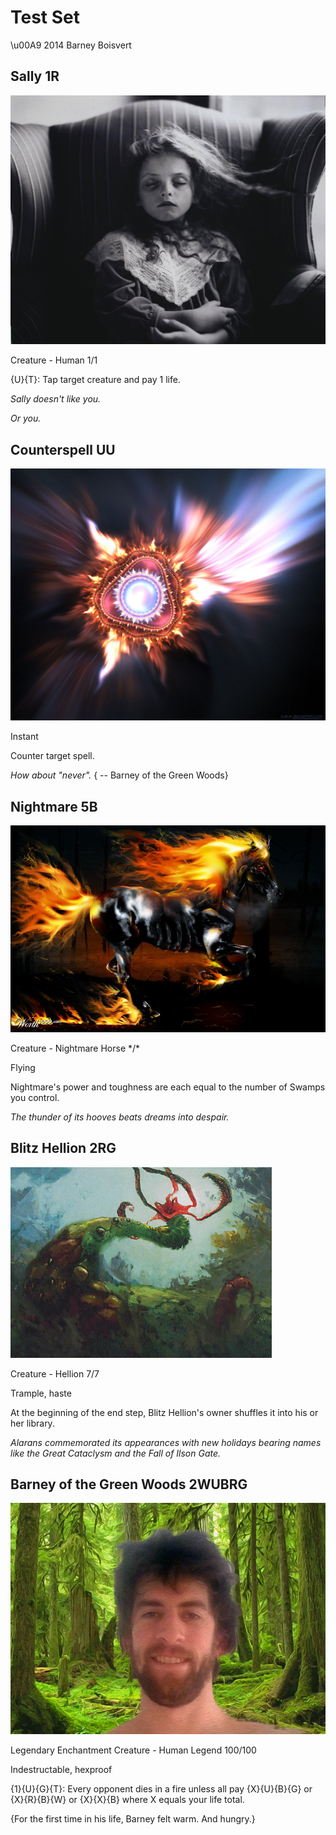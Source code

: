 # Test Set

\u00A9 2014 Barney Boisvert

## Sally 1R

![Sally Mann](artwork/sally.jpg)

Creature - Human 1/1

{U}{T}: Tap target creature and pay 1 life.

*Sally doesn't like you.*

*Or you.*

## Counterspell UU

![Zueuk](artwork/counterspell.jpg)

Instant

Counter target spell.

*How about "never".*
{    -- Barney of the Green Woods}

## Nightmare 5B

![catfish08](artwork/nightmare.jpg)

Creature - Nightmare Horse \*/\*

Flying

Nightmare's power and toughness are each equal to the number of Swamps you control.

_The thunder of its hooves beats dreams into despair._

Blitz Hellion 2RG
-----------------

![Anthony S. Waters](artwork/hellion.jpg)

Creature - Hellion 7/7

Trample, haste

At the beginning of the end step, Blitz Hellion's owner shuffles it into his or her library.

*Alarans commemorated its appearances with new holidays bearing names like the Great Cataclysm and the Fall of Ilson Gate.*

## Barney of the Green Woods 2WUBRG

![Dolores Boisvert](artwork/barney_fake.png)

Legendary Enchantment Creature - Human Legend 100/100

Indestructable, hexproof

{1}{U}{G}{T}: Every opponent dies in a fire unless all pay {X}{U}{B}{G} or {X}{R}{B}{W} or {X}{X}{B} where X equals your life total.

{For the first time in his life, Barney felt warm.  And hungry.}
